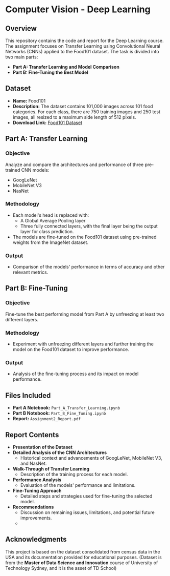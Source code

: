 # Computer Vision - Deep Learning

## Overview
This repository contains the code and report for the Deep Learning course. The assignment focuses on Transfer Learning using Convolutional Neural Networks (CNNs) applied to the Food101 dataset. The task is divided into two main parts:

- **Part A: Transfer Learning and Model Comparison**
- **Part B: Fine-Tuning the Best Model**

## Dataset
- **Name:** Food101
- **Description:** The dataset contains 101,000 images across 101 food categories. For each class, there are 750 training images and 250 test images, all resized to a maximum side length of 512 pixels.
- **Download Link:** [Food101 Dataset](http://data.vision.ee.ethz.ch/cvl/food-101.tar.gz)

## Part A: Transfer Learning
### Objective
Analyze and compare the architectures and performance of three pre-trained CNN models:
- GoogLeNet
- MobileNet V3
- NasNet

### Methodology
- Each model's head is replaced with:
  - A Global Average Pooling layer
  - Three fully connected layers, with the final layer being the output layer for class prediction.
- The models are fine-tuned on the Food101 dataset using pre-trained weights from the ImageNet dataset.

### Output
- Comparison of the models' performance in terms of accuracy and other relevant metrics.

## Part B: Fine-Tuning
### Objective
Fine-tune the best performing model from Part A by unfreezing at least two different layers.

### Methodology
- Experiment with unfreezing different layers and further training the model on the Food101 dataset to improve performance.

### Output
- Analysis of the fine-tuning process and its impact on model performance.

## Files Included
- **Part A Notebook:** `Part_A_Transfer_Learning.ipynb`
- **Part B Notebook:** `Part_B_Fine_Tuning.ipynb`
- **Report:** `Assignment2_Report.pdf`

## Report Contents
- **Presentation of the Dataset**
- **Detailed Analysis of the CNN Architectures**
  - Historical context and advancements of GoogLeNet, MobileNet V3, and NasNet.
- **Walk-Through of Transfer Learning**
  - Description of the training process for each model.
- **Performance Analysis**
  - Evaluation of the models' performance and limitations.
- **Fine-Tuning Approach**
  - Detailed steps and strategies used for fine-tuning the selected model.
- **Recommendations**
  - Discussion on remaining issues, limitations, and potential future improvements.
  - 
## Acknowledgments

This project is based on the dataset consolidated from census data in the USA and its documentation provided for educational purposes.
(Dataset is from the **Master of Data Science and Innovation** course of University of Technology Sydney, and it is the asset of TD School)
